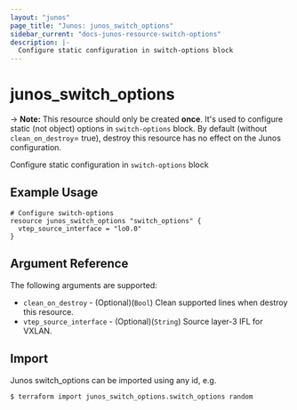 ```yaml
---
layout: "junos"
page_title: "Junos: junos_switch_options"
sidebar_current: "docs-junos-resource-switch-options"
description: |-
  Configure static configuration in switch-options block
---
```


# junos_switch_options

-> **Note:** This resource should only be created **once**. It's used to configure static (not object) options in `switch-options` block. By default (without `clean_on_destroy`= true), destroy this resource has no effect on the Junos configuration.

Configure static configuration in `switch-options` block

## Example Usage

```hcl
# Configure switch-options
resource junos_switch_options "switch_options" {
  vtep_source_interface = "lo0.0"
}
```

## Argument Reference

The following arguments are supported:

* `clean_on_destroy` - (Optional)(`Bool`) Clean supported lines when destroy this resource.
* `vtep_source_interface` - (Optional)(`String`) Source layer-3 IFL for VXLAN.

## Import

Junos switch_options can be imported using any id, e.g.

```
$ terraform import junos_switch_options.switch_options random
```
